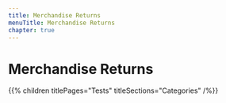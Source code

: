 ```yaml
---
title: Merchandise Returns
menuTitle: Merchandise Returns
chapter: true
---
```


# Merchandise Returns

{{% children titlePages="Tests" titleSections="Categories" /%}}
